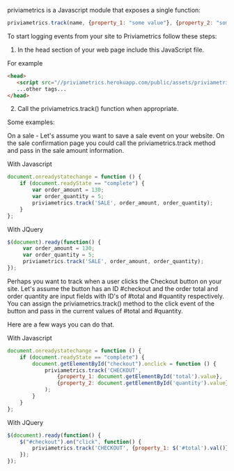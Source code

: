 priviametrics is a Javascript module that exposes a single function:

```javascript
priviametrics.track(name, {property_1: "some value"}, {property_2: "some other value"});
```

To start logging events from your site to Priviametrics follow these steps:

1) In the head section of your web page include this JavaScript file.

For example

```html
<head>
   <script src="//priviametrics.herokuapp.com/public/assets/priviametrics.js"></script>
   ...other tags...
</head>
```

2) Call the priviametrics.track() function when appropriate.

Some examples:

On a sale - Let's assume you want to save a sale event on your website.
On the sale confirmation page you could call the priviametrics.track method
and pass in the sale amount information.


With Javascript
```javascript
document.onreadystatechange = function () {
    if (document.readyState == "complete") {
        var order_amount = 130;
        var order_quantity = 5;
        priviametrics.track('SALE', order_amount, order_quantity);
    }
};
```


With JQuery
```javascript
$(document).ready(function() {
     var order_amount = 130;
     var order_quantity = 5;
     priviametrics.track('SALE', order_amount, order_quantity);
});
```

Perhaps you want to track when a user clicks the Checkout button on your site.
Let's assume the button has an ID #checkout and the order total and order quantity
are input fields with ID's of #total and #quantity respectively.
You can assign the priviametrics.track() method
to the click event of the button and pass in the current values of #total and #quantity.

Here are a few ways you can do that.

With Javascript
```javascript
document.onreadystatechange = function () {
    if (document.readyState == "complete") {
        document.getElementById("checkout").onclick = function () {
            priviametrics.track('CHECKOUT',
                {property_1: document.getElementById('total').value},
                {property_2: document.getElementById('quantity').value}
            );
        }
    }
};
```

With JQuery

```javascript
$(document).ready(function() {
    $("#checkout").on("click", function() {
        priviametrics.track('CHECKOUT', {property_1: $('#total').val()}, {property_2: $('#quantity').val()});
    });
});
```
